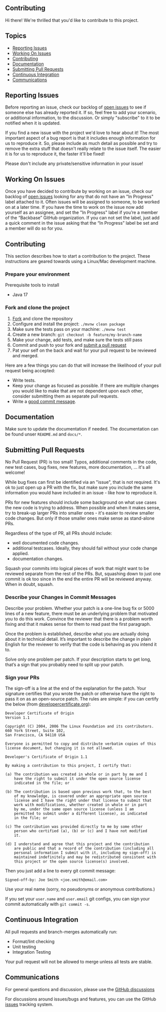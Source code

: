 ## Contributing

Hi there! We're thrilled that you'd like to contribute to this project.

## Topics

* [Reporting Issues](#reporting-issues)
* [Working On Issues](#working-on-issues)
* [Contributing](#contributing)
* [Documentation](#documentation)
* [Submitting Pull Requests](#submitting-pull-requests)
* [Continuous Integration](#continuous-integration)
* [Communications](#communications)

## Reporting Issues
Before reporting an issue, check our backlog of [open issues][open-issues-url] to see if someone else has already reported it. If so, feel free to add your scenario, or additional information, to the discussion. Or simply "subscribe" to it to be notified when it is updated.

If you find a new issue with the project we'd love to hear about it! The most important aspect of a bug report is that it includes enough information for us to reproduce it. So, please include as much detail as possible and try to remove the extra stuff that doesn't really relate to the issue itself. The easier it is for us to reproduce it, the faster it'll be fixed!

Please don't include any private/sensitive information in your issue!

## Working On Issues
Once you have decided to contribute by working on an issue, check our backlog of [open issues][open-issues-url] looking for any that do not have an "In Progress" label attached to it. Often issues will be assigned to someone, to be worked on at a later time. If you have the time to work on the issue now add yourself as an assignee, and set the "In Progress" label if you’re a member of the “Backbase” GitHub organization. If you can not set the label, just add a quick comment in the issue asking that the “In Progress” label be set and a member will do so for you.

## Contributing
This section describes how to start a contribution to the project. These instructions are geared towards using a Linux/Mac development machine.

### Prepare your environment

Prerequisite tools to install

- Java 17

### Fork and clone the project

1. [Fork][fork-url] and clone the repository
2. Configure and install the project: `./mvnw clean package`
3. Make sure the tests pass on your machine: `./mvnw test`
4. Create a new branch: `git checkout -b feature/my-branch-name`
5. Make your change, add tests, and make sure the tests still pass
6. Commit and push to your fork and [submit a pull request][create-pr-url]
7. Pat your self on the back and wait for your pull request to be reviewed and merged.

Here are a few things you can do that will increase the likelihood of your pull request being accepted:

- Write tests.
- Keep your change as focused as possible. If there are multiple changes you would like to make that are not dependent upon each other, consider submitting them as separate pull requests.
- Write a [good commit message][good-commit-message-url].

## Documentation
Make sure to update the documentation if needed. The documentation can be found unser `README.md` and `docs/*`.

## Submitting Pull Requests
No Pull Request (PR) is too small! Typos, additional comments in the code,
new test cases, bug fixes, new features, more documentation, ... it's all
welcome!

While bug fixes can first be identified via an "issue", that is not required.
It's ok to just open up a PR with the fix, but make sure you include the same
information you would have included in an issue - like how to reproduce it.

PRs for new features should include some background on what use cases the
new code is trying to address. When possible and when it makes sense, try to break-up
larger PRs into smaller ones - it's easier to review smaller
code changes. But only if those smaller ones make sense as stand-alone PRs.

Regardless of the type of PR, all PRs should include:
* well documented code changes.
* additional testcases. Ideally, they should fail without your code change applied.
* documentation changes.

Squash your commits into logical pieces of work that might want to be reviewed
separate from the rest of the PRs. But, squashing down to just one commit is ok
too since in the end the entire PR will be reviewed anyway. When in doubt,
squash.

### Describe your Changes in Commit Messages

Describe your problem. Whether your patch is a one-line bug fix or 5000 lines
of a new feature, there must be an underlying problem that motivated you to do
this work. Convince the reviewer that there is a problem worth fixing and that
it makes sense for them to read past the first paragraph.

Once the problem is established, describe what you are actually doing about it
in technical detail. It’s important to describe the change in plain English for
the reviewer to verify that the code is behaving as you intend it to.

Solve only one problem per patch. If your description starts to get long,
that’s a sign that you probably need to split up your patch.

### Sign your PRs

The sign-off is a line at the end of the explanation for the patch. Your
signature certifies that you wrote the patch or otherwise have the right to pass
it on as an open-source patch. The rules are simple: if you can certify
the below (from [developercertificate.org](https://developercertificate.org/)):

```
Developer Certificate of Origin
Version 1.1

Copyright (C) 2004, 2006 The Linux Foundation and its contributors.
660 York Street, Suite 102,
San Francisco, CA 94110 USA

Everyone is permitted to copy and distribute verbatim copies of this
license document, but changing it is not allowed.

Developer's Certificate of Origin 1.1

By making a contribution to this project, I certify that:

(a) The contribution was created in whole or in part by me and I
    have the right to submit it under the open source license
    indicated in the file; or

(b) The contribution is based upon previous work that, to the best
    of my knowledge, is covered under an appropriate open source
    license and I have the right under that license to submit that
    work with modifications, whether created in whole or in part
    by me, under the same open source license (unless I am
    permitted to submit under a different license), as indicated
    in the file; or

(c) The contribution was provided directly to me by some other
    person who certified (a), (b) or (c) and I have not modified
    it.

(d) I understand and agree that this project and the contribution
    are public and that a record of the contribution (including all
    personal information I submit with it, including my sign-off) is
    maintained indefinitely and may be redistributed consistent with
    this project or the open source license(s) involved.
```

Then you just add a line to every git commit message:

    Signed-off-by: Joe Smith <joe.smith@email.com>

Use your real name (sorry, no pseudonyms or anonymous contributions.)

If you set your `user.name` and `user.email` git configs, you can sign your
commit automatically with `git commit -s`.

## Continuous Integration

All pull requests and branch-merges automatically run:

* Format/lint checking
* Unit testing
* Integration Testing

Your pull request will not be allowed to merge unless all tests are stable.

## Communications

For general questions and discussion, please use the
[GitHub discussions][discussions-url]

For discussions around issues/bugs and features, you can use the GitHub
[issues][open-issues-url]
tracking system.

[good-commit-message-url]: https://conventionalcommits.org
[fork-url]: https://github.com/backbase/amazon-ses-connector/fork
[create-pr-url]: https://github.com/backbase/amazon-ses-connector/compare
[open-issues-url]: https://github.com/backbase/amazon-ses-connector/issues
[discussions-url]: https://github.com/backbase/amazon-ses-connector/discussions
